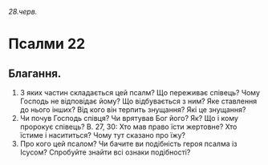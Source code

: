 
_28.черв._

# Псалми 22

## Благання.
1. З яких частин складається цей псалм? Що переживає співець? Чому Господь не відповідає йому? Що відбувається з ним? Яке ставлення до нього інших? Від кого він терпить знущання? Які це знущання?
2. Чи почув Господь співця? Чи врятував Бог його? Як? Що і кому пророкує співець?  В. 27, 30: Хто мав право їсти жертовне? Хто їстиме і насититься? Чому тут сказано про їжу?
3. Про кого цей псалом? Чи бачите ви подібність героя псалма із Ісусом? Спробуйте знайти всі ознаки подібності?
